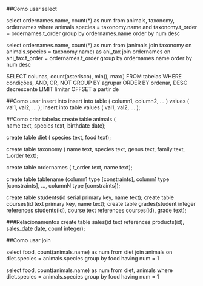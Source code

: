 ##Como usar select

select ordernames.name, count(*) as num
  from animals, taxonomy, ordernames
  where animals.species = taxonomy.name
    and taxonomy.t_order = ordernames.t_order
  group by ordernames.name
  order by num desc


select ordernames.name, count(*) as num
  from (animals join taxonomy 
                on animals.species = taxonomy.name)
                as ani_tax
        join ordernames
             on ani_tax.t_order = ordernames.t_order
  group by ordernames.name
  order by num desc



       
SELECT colunas, count(asterisco), min(), max()
FROM tabelas
WHERE condições, AND, OR, NOT
GROUP BY agrupar
ORDER BY ordenar, DESC decrescente
LIMIT limitar
OFFSET a partir de

##Como usar insert into
insert into table ( column1, column2, ... ) values ( val1, val2, ... );
insert into table values ( val1, val2, ... );


##Como criar tabelas
create table animals (  
       name text,
       species text,
       birthdate date);

create table diet (
       species text,
       food text);  

create table taxonomy (
       name text,
       species text,
       genus text,
       family text,
       t_order text); 

create table ordernames (
       t_order text,
       name text);
       
create table tablename (column1 type [constraints], column1 type [constraints], ..., columnN type [constraints]);

create table students(id serial primary key, name text);
create table courses(id text primary key, name text);
create table grades(student integer references students(id), course text references courses(id), grade text);

###Relacionamentos
create table sales(id text references products(id), sales_date date, count integer);
       
       
##Como usar join

select food, count(animals.name) as num
       from diet join animals 
       on diet.species = animals.species
       group by food
       having num = 1


 select food, count(animals.name) as num
       from diet, animals 
       where diet.species = animals.species
       group by food
       having num = 1
